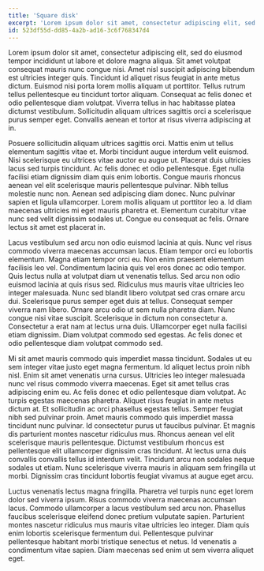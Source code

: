 ```yaml
---
title: 'Square disk'
excerpt: 'Lorem ipsum dolor sit amet, consectetur adipiscing elit, sed do eiusmod tempor incididunt ut labore et dolore magna aliqua.'
id: 523df55d-dd85-4a2b-ad16-3c6f768347d4
---
```


Lorem ipsum dolor sit amet, consectetur adipiscing elit, sed do eiusmod tempor incididunt ut labore et dolore magna aliqua. Sit amet volutpat consequat mauris nunc congue nisi. Amet nisl suscipit adipiscing bibendum est ultricies integer quis. Tincidunt id aliquet risus feugiat in ante metus dictum. Euismod nisi porta lorem mollis aliquam ut porttitor. Tellus rutrum tellus pellentesque eu tincidunt tortor aliquam. Consequat ac felis donec et odio pellentesque diam volutpat. Viverra tellus in hac habitasse platea dictumst vestibulum. Sollicitudin aliquam ultrices sagittis orci a scelerisque purus semper eget. Convallis aenean et tortor at risus viverra adipiscing at in.

Posuere sollicitudin aliquam ultrices sagittis orci. Mattis enim ut tellus elementum sagittis vitae et. Morbi tincidunt augue interdum velit euismod. Nisi scelerisque eu ultrices vitae auctor eu augue ut. Placerat duis ultricies lacus sed turpis tincidunt. Ac felis donec et odio pellentesque. Eget nulla facilisi etiam dignissim diam quis enim lobortis. Congue mauris rhoncus aenean vel elit scelerisque mauris pellentesque pulvinar. Nibh tellus molestie nunc non. Aenean sed adipiscing diam donec. Nunc pulvinar sapien et ligula ullamcorper. Lorem mollis aliquam ut porttitor leo a. Id diam maecenas ultricies mi eget mauris pharetra et. Elementum curabitur vitae nunc sed velit dignissim sodales ut. Congue eu consequat ac felis. Ornare lectus sit amet est placerat in.

Lacus vestibulum sed arcu non odio euismod lacinia at quis. Nunc vel risus commodo viverra maecenas accumsan lacus. Etiam tempor orci eu lobortis elementum. Magna etiam tempor orci eu. Non enim praesent elementum facilisis leo vel. Condimentum lacinia quis vel eros donec ac odio tempor. Quis lectus nulla at volutpat diam ut venenatis tellus. Sed arcu non odio euismod lacinia at quis risus sed. Ridiculus mus mauris vitae ultricies leo integer malesuada. Nunc sed blandit libero volutpat sed cras ornare arcu dui. Scelerisque purus semper eget duis at tellus. Consequat semper viverra nam libero. Ornare arcu odio ut sem nulla pharetra diam. Nunc congue nisi vitae suscipit. Scelerisque in dictum non consectetur a. Consectetur a erat nam at lectus urna duis. Ullamcorper eget nulla facilisi etiam dignissim. Diam volutpat commodo sed egestas. Ac felis donec et odio pellentesque diam volutpat commodo sed.

Mi sit amet mauris commodo quis imperdiet massa tincidunt. Sodales ut eu sem integer vitae justo eget magna fermentum. Id aliquet lectus proin nibh nisl. Enim sit amet venenatis urna cursus. Ultricies leo integer malesuada nunc vel risus commodo viverra maecenas. Eget sit amet tellus cras adipiscing enim eu. Ac felis donec et odio pellentesque diam volutpat. Ac turpis egestas maecenas pharetra. Aliquet risus feugiat in ante metus dictum at. Et sollicitudin ac orci phasellus egestas tellus. Semper feugiat nibh sed pulvinar proin. Amet mauris commodo quis imperdiet massa tincidunt nunc pulvinar. Id consectetur purus ut faucibus pulvinar. Et magnis dis parturient montes nascetur ridiculus mus. Rhoncus aenean vel elit scelerisque mauris pellentesque. Dictumst vestibulum rhoncus est pellentesque elit ullamcorper dignissim cras tincidunt. At lectus urna duis convallis convallis tellus id interdum velit. Tincidunt arcu non sodales neque sodales ut etiam. Nunc scelerisque viverra mauris in aliquam sem fringilla ut morbi. Dignissim cras tincidunt lobortis feugiat vivamus at augue eget arcu.

Luctus venenatis lectus magna fringilla. Pharetra vel turpis nunc eget lorem dolor sed viverra ipsum. Risus commodo viverra maecenas accumsan lacus. Commodo ullamcorper a lacus vestibulum sed arcu non. Phasellus faucibus scelerisque eleifend donec pretium vulputate sapien. Parturient montes nascetur ridiculus mus mauris vitae ultricies leo integer. Diam quis enim lobortis scelerisque fermentum dui. Pellentesque pulvinar pellentesque habitant morbi tristique senectus et netus. Id venenatis a condimentum vitae sapien. Diam maecenas sed enim ut sem viverra aliquet eget.
      